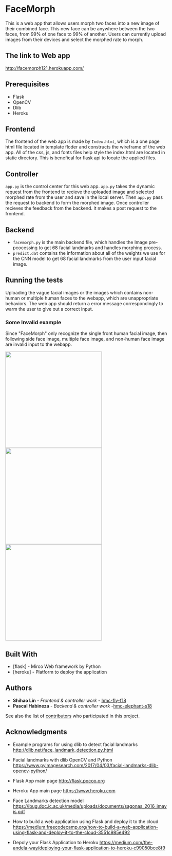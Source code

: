 # FaceMorph

This is a web app that allows users morph two faces into a new image of their combined face. This new face can be anywhere between the two faces, from 99% of one face to 99% of another. Users can currently upload images from their devices and select the morphed rate to morph.

## The link to Web app
http://facemorph121.herokuapp.com/

## Prerequisites

* Flask
* OpenCV
* Dlib
* Heroku

## Frontend

The frontend of the web app is made by `Index.html`, which is a one page html file located in template floder and constructs the wireframe of the web app.
All of the css, js, and fonts files help style the index.html are located in static directory. This is benefical for flask api to locate the applied files.

## Controller

`app.py` is the control center for this web app. `app.py` takes the dynamic request from the frontend to recieve the uploaded image and selected morphed rate from the user and save in the local server. Then `app.py` pass the request to backend to form the morphed image. Once controller recieves the feedback from the backend. It makes a post request to the frontend.

## Backend

* `facemorph.py` is the main backend file, which handles the Image pre-pcocessing to get 68 facial landmarks and handles morphing process.
* `predict.dat` contains the information about all of the weights we use for the CNN model to get 68 facial landmarks from the user input facial image.

## Running the tests

Uploading the vague facial images or the images which contains non-human or multiple human faces to the webapp, which are unappropriate behaviors. The web app should return a error message correspondingly to warm the user to give out a correct input.

### Some Invalid example
Since "FaceMorph" only recognize the single front human facial image, then following side face image, multiple face image, and non-human face image are invalid input to the webapp.

<img src="https://github.com/hmc-elephant-s18/FaceMorph/blob/master/cat.jpg" width="300" height="300">
<img src="https://github.com/hmc-elephant-s18/FaceMorph/blob/master/strange.jpg" width="300" height="300">
<img src="https://github.com/hmc-elephant-s18/FaceMorph/blob/master/avenger.jpg" width="300" height="300">


## Built With

* [flask] - Mirco Web framework by Python
* [heroku] - Platform to deploy the application


## Authors

* **Shihao Lin** - *Frontend & controller work* - [hmc-fly-f18](https://github.com/hmc-fly-f18)
* **Pascal Habineza** - *Backend & controller work* -[hmc-elephant-s18](https://github.com/hmc-elephant-s18)

See also the list of [contributors](https://github.com/hmc-elephant-s18/FaceMorph/contributors) who participated in this project.


## Acknowledgments

* Example programs for using dlib to detect facial landmarks http://dlib.net/face_landmark_detection.py.html

* Facial landmarks with dlib OpenCV and Python https://www.pyimagesearch.com/2017/04/03/facial-landmarks-dlib-opencv-python/

* Flask App main page http://flask.pocoo.org

* Heroku App main page https://www.heroku.com

* Face Landmarks detection model https://ibug.doc.ic.ac.uk/media/uploads/documents/sagonas_2016_imavis.pdf

* How to build a web application using Flask and deploy it to the cloud https://medium.freecodecamp.org/how-to-build-a-web-application-using-flask-and-deploy-it-to-the-cloud-3551c985e492

* Depoly your Flask Application to Heroku https://medium.com/the-andela-way/deploying-your-flask-application-to-heroku-c99050bce8f9

